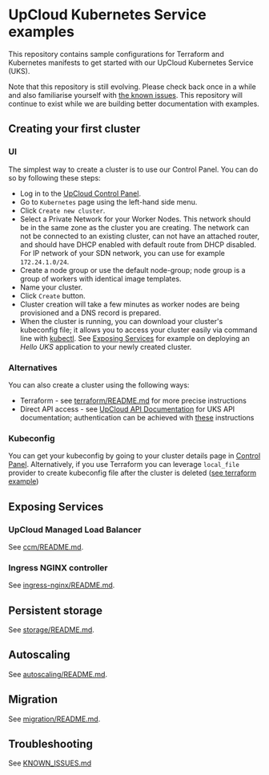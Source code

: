 # UpCloud Kubernetes Service examples

This repository contains sample configurations for Terraform and Kubernetes manifests to get started with our UpCloud Kubernetes Service (UKS).

Note that this repository is still evolving. Please check back once in a while and also familiarise yourself with [the known issues](KNOWN_ISSUES.md). This repository will continue to exist while we are building better documentation with examples.

## Creating your first cluster

### UI
The simplest way to create a cluster is to use our Control Panel. You can do so by following these steps:

* Log in to the [UpCloud Control Panel](https://hub.upcloud.com).
* Go to `Kubernetes` page using the left-hand side menu.
* Click `Create new cluster`.
* Select a Private Network for your Worker Nodes. This network should be in the same zone as the cluster you are creating. The network can not be connected to an existing cluster, can not have an attached router, and should have DHCP enabled with default route from DHCP disabled. For IP network of your SDN network, you can use for example `172.24.1.0/24`.
* Create a node group or use the default node-group; node group is a group of workers with identical image templates.
* Name your cluster.
* Click `Create` button.
* Cluster creation will take a few minutes as worker nodes are being provisioned and a DNS record is prepared.
* When the cluster is running, you can download your cluster's kubeconfig file; it allows you to access your cluster easily via command line with [kubectl](https://kubernetes.io/docs/tasks/tools/#kubectl). See [Exposing Services](#exposing-services) for example on deploying an _Hello UKS_ application to your newly created cluster.

### Alternatives
You can also create a cluster using the following ways:
* Terraform - see [terraform/README.md](terraform/README.md) for more precise instructions
* Direct API access - see [UpCloud API Documentation](https://developers.upcloud.com/1.3/20-managed-kubernetes/) for UKS API documentation; authentication can be achieved with [these](https://developers.upcloud.com/1.3/2-architecture/#authentication) instructions

### Kubeconfig

You can get your kubeconfig by going to your cluster details page in [Control Panel](https://hub.upcloud.com/kubernetes).
Alternatively, if you use Terraform you can leverage `local_file` provider to create kubeconfig file after the cluster is deleted ([see terraform example](terraform/main.tf))

## Exposing Services

### UpCloud Managed Load Balancer

See [ccm/README.md](ccm/README.md).

### Ingress NGINX controller

See [ingress-nginx/README.md](ingress-nginx/README.md).

## Persistent storage

See [storage/README.md](storage/README.md).  

## Autoscaling

See [autoscaling/README.md](autoscaling/README.md).

## Migration

See [migration/README.md](migration/README.md).

## Troubleshooting

See [KNOWN_ISSUES.md](KNOWN_ISSUES.md)
